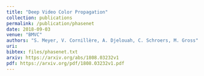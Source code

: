 ```yaml
---
title: "Deep Video Color Propagation"
collection: publications
permalink: /publication/phasenet
date: 2018-09-03
venue: "BMVC"
authors: "S. Meyer, V. Cornillère, A. Djelouah, C. Schroers, M. Gross"
uri: 
bibtex: files/phasenet.txt
arxiv: https://arxiv.org/abs/1808.03232v1
pdf: https://arxiv.org/pdf/1808.03232v1.pdf
---
```

